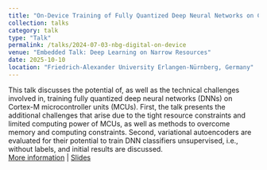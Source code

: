 ```yaml
---
title: "On-Device Training of Fully Quantized Deep Neural Networks on Cortex-M Microcontrollers"
collection: talks
category: talk
type: "Talk"
permalink: /talks/2024-07-03-nbg-digital-on-device
venue: "Embedded Talk: Deep Learning on Narrow Resources"
date: 2025-10-10
location: "Friedrich-Alexander University Erlangen-Nürnberg, Germany"
---
```


This talk discusses the potential of, as well as the technical challenges involved in, training fully quantized deep neural networks (DNNs) on Cortex-M microcontroller units (MCUs). First, the talk presents the additional challenges that arise due to the tight resource constraints and limited computing power of MCUs, as well as methods to overcome memory and computing constraints. Second, variational autoencoders are evaluated for their potential to train DNN classifiers unsupervised, i.e., without labels, and initial results are discussed.     
[More information](https://www.esi.fau.de/2025/08/18/19-embedded-talk-deep-learning-on-narrow-resources/) \| [Slides](../files/Talk_Deep_Learning_Narrow_Ressources.pdf)

